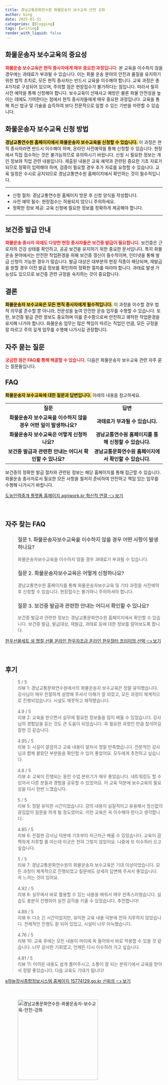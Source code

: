 ```yaml
---
title: 경남교통문화연수원 화물운송자 보수교육 안전 강화
author: bing
date: 2025-01-31
categories: [Blogging]
tags: [writing]
render_with_liquid: false
---
```



<h2 id='화물운송자_보수교육의_중요성'>화물운송자 보수교육의 중요성</h2>

<p><b><span style="color: #ee2323;">화물운송 보수교육은 현직 종사자에게 매우 중요한 과정입니다.</span></b> 본 교육을 이수하지 않을 경우에는 과태료가 부과될 수 있습니다. 이는 화물 운송 분야의 안전과 품질을 유지하기 위한 법적 조치로, 모든 현직 종사자는 반드시 교육을 이수해야 합니다. 교육 과정은 총 4가지로 구성되어 있으며, 주의할 점은 현장접수가 불가하다는 점입니다. 따라서 필히 사전 예약을 통해 신청해야 합니다. 보수교육이 산재사고 예방은 물론 화물 안전성을 높이는 데에도 기여한다는 점에서 현직 종사자들에게 매우 중요한 과정입니다. 교육을 통해 최신 법규 및 기술을 습득하여 보다 전문적으로 일할 수 있는 기반을 마련할 수 있습니다.</p>

<h2 id='신청_방법'>화물운송자 보수교육 신청 방법</h2>

<p><b><span style="background-color: #ffe066;">경남교통연수원 홈페이지에서 화물운송자 보수교육을 신청할 수 있습니다.</span></b> 이 과정은 현직 종사자라면 반드시 이수해야 하며, 온라인 사전예약을 통해 신청할 수 있습니다. 현장에서 직접 접수하는 것은 불가능하므로 유의하시기 바랍니다. 신청 시 필요한 정보는 개인 정보와 직업 관련 내용입니다. 제출된 내용은 교육 예약과 관련된 중요한 기초 자료가 되므로 정확히 입력해야 하며, 검증이 필요할 경우 추가 자료를 요청할 수 있습니다. 교육 일정은 수시로 공지되므로 경남교통연수원 홈페이지에서 확인하는 것이 필수적입니다.</p>

<hr />

<ul>
    <li>신청 절차: 경남교통연수원 홈페이지 방문 후 신청 양식을 작성합니다.</li>
    <li>사전 예약 필수: 현장접수는 허용되지 않으니 주의하세요.</li>
    <li>정확한 정보 제공: 교육 신청에 필요한 정보를 정확하게 제공해야 합니다.</li>
</ul>

<hr />

<h2 id='보건증_발급_안내'>보건증 발급 안내</h2>

<p><b><span style="color: #ee2323;">화물운송 종사자 외에도 다양한 현장 종사자들은 보건증 발급이 필요합니다.</span></b> 보건증은 근로자의 건강 상태를 확인하고, 공공 보건을 유지하기 위한 중요한 문서입니다. 특히 화물운송 분야에서는 안전한 작업환경을 위해 보건증 갱신이 필수적이며, 인터넷을 통해 발급 신청이 가능한 경우가 많습니다. 발급 대상은 대부분의 현장 직종이 해당되며, 재발급을 원할 경우 이전 발급 정보를 확인하여 정확한 절차를 따라야 합니다. 과태료 발생 가능성도 있으므로 보건증 관련 규정을 숙지하는 것이 중요합니다.</p>

<h2 id='결론'>결론</h2>

<p><b><span style="background-color: #ffe066;">화물운송자 보수교육은 모든 현직 종사자에게 필수적입니다.</span></b> 이 과정을 이수할 경우 법적 의무를 준수할 뿐 아니라, 전문성을 높여 안전한 운송 업무를 수행할 수 있습니다. 또한, 보건증 발급 관련 정보도 중요하며 이를 준수함으로써 안전하고 쾌적한 작업환경을 유지해 나가야 합니다. 화물운송 업무는 많은 책임이 따르는 직업인 만큼, 모든 규정을 잘 따르고 주의 깊게 업무를 수행해 나가시길 권장합니다.</p>

<h2 id='자주_묻는_질문'>자주 묻는 질문</h2>

<p><b><span style="color: #ee2323;">궁금한 점은 FAQ를 통해 해결할 수 있습니다.</span></b> 다음은 화물운송자 보수교육 관련 자주 묻는 질문들입니다.</p>

<h2 id='FAQ'>FAQ</h2>

<p><b><span style="background-color: #ffe066;">화물운송자 보수교육에 대한 질문과 답변입니다.</span></b> 아래의 내용을 참고하세요.</p>

<table>
    <tr>
        <td style="text-align: center; height: 17px;"><b>질문</b></td>
        <td style="text-align: center; height: 17px;"><b>답변</b></td>
    </tr>
    <tr>
        <td style="text-align: center; height: 17px;"><b>화물운송자 보수교육을 이수하지 않을 경우 어떤 일이 발생하나요?</b></td>
        <td style="text-align: center; height: 17px;"><b>과태료가 부과될 수 있습니다.</b></td>
    </tr>
    <tr>
        <td style="text-align: center; height: 17px;"><b>화물운송자 보수교육은 어떻게 신청하나요?</b></td>
        <td style="text-align: center; height: 17px;"><b>경남교통연수원 홈페이지를 통해 신청할 수 있습니다.</b></td>
    </tr>
    <tr>
        <td style="text-align: center; height: 17px;"><b>보건증 발급과 관련한 안내는 어디서 확인할 수 있나요?</b></td>
        <td style="text-align: center; height: 17px;"><b>경남교통문화연수원 홈페이지에서 확인할 수 있습니다.</b></td>
    </tr>
</table>

<p>보건증의 정확한 발급 절차와 관련된 정보는 해당 홈페이지를 통해 접근할 수 있습니다. 화물운송 종사자로서 필요한 모든 사항을 철저히 준비하여 안전하고 책임 있는 업무를 수행해 나가시기 바랍니다.</p>


<p><a class="click-button" title="도농인력중개 플랫폼 홈페이지 agriwork.kr 혁신적 연결" href="https://somered.github.io/posts/%EB%8F%84%EB%86%8D%EC%9D%B8%EB%A0%A5%EC%A4%91%EA%B0%9C-%ED%94%8C%EB%9E%AB%ED%8F%BC-%ED%99%88%ED%8E%98%EC%9D%B4%EC%A7%80-agriwork.kr-%ED%98%81%EC%8B%A0%EC%A0%81-%EC%97%B0%EA%B2%B0/" rel="dofollow">도농인력중개 플랫폼 홈페이지 agriwork.kr 혁신적 연결 👈 보기</a></p><br>
<h2 id='자주_찾는_FAQ'>자주 찾는 FAQ</h2>
<div itemscope="" itemtype="https://schema.org/FAQPage"> 
<blockquote> 
<div itemscope="" itemprop="mainEntity" itemtype="https://schema.org/Question"> 
<h3 itemprop="name">질문 1. 화물운송자보수교육을 이수하지 않을 경우 어떤 사항이 발생하나요?</h3> 
<div itemscope="" itemprop="acceptedAnswer" itemtype="https://schema.org/Answer"> 
<span itemprop="text"> 
<p>화물운송자보수교육을 이수하지 않을 경우 과태료가 부과될 수 있습니다.</p> 
</span> 
</div> 
</div> 

<div itemscope="" itemprop="mainEntity" itemtype="https://schema.org/Question"> 
<h3 itemprop="name">질문 2. 화물운송자보수교육은 어떻게 신청하나요?</h3> 
<div itemscope="" itemprop="acceptedAnswer" itemtype="https://schema.org/Answer"> 
<span itemprop="text"> 
<p>경남교통연수원 홈페이지를 통해 화물운송자보수교육 및 기타 과정을 사전예약 후 신청할 수 있습니다. 현장접수는 불가하니 주의하셔야 합니다.</p> 
</span> 
</div> 
</div> 

<div itemscope="" itemprop="mainEntity" itemtype="https://schema.org/Question"> 
<h3 itemprop="name">질문 3. 보건증 발급과 관련한 안내는 어디서 확인할 수 있나요?</h3> 
<div itemscope="" itemprop="acceptedAnswer" itemtype="https://schema.org/Answer"> 
<span itemprop="text"> 
<p>보건증 발급과 관련한 정보는 경남교통문화연수원 홈페이지에서 확인할 수 있습니다. 보건증 발급, 발급대상, 재발급, 과태료 등에 대한 정보를 알아보도록 합니다.</p> 
</span> 
</div> 
</div> 
</blockquote> 
</div>
<p><a class="click-button" title="한우선물세트 설 명절 선물 온라인 한우자조금 온라인 한우장터 프리미엄 선택" href="https://somered.github.io/posts/%ED%95%9C%EC%9A%B0%EC%84%A0%EB%AC%BC%EC%84%B8%ED%8A%B8-%EC%84%A4-%EB%AA%85%EC%A0%88-%EC%84%A0%EB%AC%BC-%EC%98%A8%EB%9D%BC%EC%9D%B8-%ED%95%9C%EC%9A%B0%EC%9E%90%EC%A1%B0%EA%B8%88-%EC%98%A8%EB%9D%BC%EC%9D%B8-%ED%95%9C%EC%9A%B0%EC%9E%A5%ED%84%B0-%ED%94%84%EB%A6%AC%EB%AF%B8%EC%97%84-%EC%84%A0%ED%83%9D/" rel="dofollow">한우선물세트 설 명절 선물 온라인 한우자조금 온라인 한우장터 프리미엄 선택 👈 보기</a></p><br>
<h2 id='후기'>후기</h2>
<div itemscope itemtype="https://schema.org/Product">
  <blockquote>
  <div itemprop="review" itemscope itemtype="https://schema.org/Review">
      <div itemprop="reviewRating" itemscope itemtype="https://schema.org/Rating"> <span itemprop="ratingValue">5</span> / <span itemprop="bestRating">5</span> </div>
      <span itemprop="reviewBody">리뷰 1: 경남교통문화연수원에서의 화물운송자 보수교육은 정말 유익했습니다. 강사님이 매우 친절하게 설명해 주셔서 이해가 잘 되었고, 모든 과정이 체계적으로 진행되었습니다. 시설도 깨끗하고 쾌적했습니다.</span>
  </div>
  <br>
  <div itemprop="review" itemscope itemtype="https://schema.org/Review">
      <div itemprop="reviewRating" itemscope itemtype="https://schema.org/Rating"> <span itemprop="ratingValue">4.9</span> / <span itemprop="bestRating">5</span> </div>
      <span itemprop="reviewBody">리뷰 2: 교육을 받으면서 실무에 필요한 정보들을 많이 배울 수 있었습니다. 강사님의 경험담을 듣는 것도 큰 도움이 되었습니다. 꼭 필요한 과정인 만큼 참석하길 잘한 것 같습니다.</span>
  </div>
  <br>
  <div itemprop="review" itemscope itemtype="https://schema.org/Review">
      <div itemprop="reviewRating" itemscope itemtype="https://schema.org/Rating"> <span itemprop="ratingValue">4.95</span> / <span itemprop="bestRating">5</span> </div>
      <span itemprop="reviewBody">리뷰 3: 시설이 깔끔하고 교육 내용이 알차서 정말 만족했습니다. 전문적인 강사님과 함께 몰랐던 부분들을 확인할 수 있어 좋았어요. 모두에게 추천하고 싶습니다.</span>
  </div>
  <br>
  <div itemprop="review" itemscope itemtype="https://schema.org/Review">
      <div itemprop="reviewRating" itemscope itemtype="https://schema.org/Rating"> <span itemprop="ratingValue">4.8</span> / <span itemprop="bestRating">5</span> </div>
      <span itemprop="reviewBody">리뷰 4: 교육이 진행되는 동안 수업 분위기가 매우 좋았습니다. 네트워킹도 할 수 있어서 다른 분들과 경험을 공유할 수 있었어요. 이 교육 덕분에 보수교육의 필요성을 다시 한번 느꼈습니다.</span>
  </div>
  <br>
  <div itemprop="review" itemscope itemtype="https://schema.org/Review">
      <div itemprop="reviewRating" itemscope itemtype="https://schema.org/Rating"> <span itemprop="ratingValue">5</span> / <span itemprop="bestRating">5</span> </div>
      <span itemprop="reviewBody">리뷰 5: 정말 유익한 시간이었습니다. 강의 내용이 실질적이고 유용해서 정신없이 끊임없이 질문을 하게 될 정도였어요. 이런 교육은 꼭 이수해야 한다고 생각합니다.</span>
  </div>
  <br>
  <div itemprop="review" itemscope itemtype="https://schema.org/Review">
      <div itemprop="reviewRating" itemscope itemtype="https://schema.org/Rating"> <span itemprop="ratingValue">4.85</span> / <span itemprop="bestRating">5</span> </div>
      <span itemprop="reviewBody">리뷰 6: 친절한 강사님 덕분에 기초부터 차근차근 배울 수 있었습니다. 교육이 끔찍하게 지루할 줄 아는데 이곳은 전혀 그렇지 않았어요. 나중에 또 이수하러 오고 싶습니다.</span>
  </div>
  <br>
  <div itemprop="review" itemscope itemtype="https://schema.org/Review">
      <div itemprop="reviewRating" itemscope itemtype="https://schema.org/Rating"> <span itemprop="ratingValue">5</span> / <span itemprop="bestRating">5</span> </div>
      <span itemprop="reviewBody">리뷰 7: 경남교통문화연수원의 화물운송자 보수교육은 기대 이상이었습니다. 모든 과정이 체계적으로 진행되었고 질문에도 상세히 답변해 주셔서 좋았습니다. 꼭 느끼는 것이 있어요.</span>
  </div>
  <br>
  <div itemprop="review" itemscope itemtype="https://schema.org/Review">
      <div itemprop="reviewRating" itemscope itemtype="https://schema.org/Rating"> <span itemprop="ratingValue">4.92</span> / <span itemprop="bestRating">5</span> </div>
      <span itemprop="reviewBody">리뷰 8: 실무에서 바로 활용할 수 있는 내용을 배워서 매우 만족스러웠습니다. 실습도 충분히 진행되어 실전 감각을 키울 수 있었습니다. 추천합니다!</span>
  </div>
  <br>
  <div itemprop="review" itemscope itemtype="https://schema.org/Review">
      <div itemprop="reviewRating" itemscope itemtype="https://schema.org/Rating"> <span itemprop="ratingValue">4.88</span> / <span itemprop="bestRating">5</span> </div>
      <span itemprop="reviewBody">리뷰 9: 다소 긴 시간이었지만, 유익한 교육 내용 덕분에 전혀 지루하지 않았습니다. 전체적인 진행도 잘 되어 있었고, 시설이 너무 아늑했습니다.</span>
  </div>
  <br>
  <div itemprop="review" itemscope itemtype="https://schema.org/Review">
      <div itemprop="reviewRating" itemscope itemtype="https://schema.org/Rating"> <span itemprop="ratingValue">4.76</span> / <span itemprop="bestRating">5</span> </div>
      <span itemprop="reviewBody">리뷰 10: 교육 후에는 모든 내용이 머리에 쏙 들어와서 바로 적용할 수 있을 것 같습니다. 너무 감사한 기회였고, 언제든 다시 이수하러 가고 싶습니다.</span>
  </div>
  <br>
  <div itemprop="review" itemscope itemtype="https://schema.org/Review">
      <div itemprop="reviewRating" itemscope itemtype="https://schema.org/Rating"> <span itemprop="ratingValue">4.81</span> / <span itemprop="bestRating">5</span> </div>
      <span itemprop="reviewBody">리뷰 11: 어려운 내용도 쉽게 풀어주시고, 소통이 잘 되는 분위기에서 교육을 받아서 정말 좋았습니다. 다음 교육도 기대가 됩니다!</span>
  </div>
  </blockquote>
</div>
<p><a class="click-button" title="e하늘장사종합정보시스템 홈페이지 15774129.go.kr 신뢰성" href="https://somered.github.io/posts/e%ED%95%98%EB%8A%98%EC%9E%A5%EC%82%AC%EC%A2%85%ED%95%A9%EC%A0%95%EB%B3%B4%EC%8B%9C%EC%8A%A4%ED%85%9C-%ED%99%88%ED%8E%98%EC%9D%B4%EC%A7%80-15774129.go.kr-%EC%8B%A0%EB%A2%B0%EC%84%B1/" rel="dofollow">e하늘장사종합정보시스템 홈페이지 15774129.go.kr 신뢰성 👈 보기</a></p><br>
<figure class="image"><img src="https://somered.github.io/assets/img/thumbnail/경남교통문화연수원-화물운송자-보수교육-안전-강화.webp" alt="경남교통문화연수원-화물운송자-보수교육-안전-강화" width="256" height="256"></figure>
